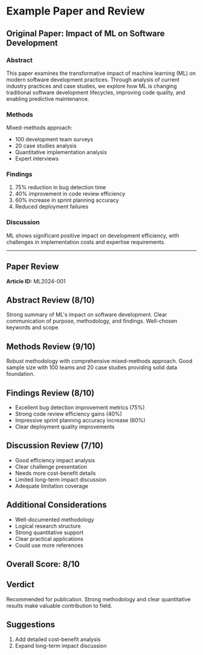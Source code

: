 # Example Paper and Review

## Original Paper: Impact of ML on Software Development

### Abstract
This paper examines the transformative impact of machine learning (ML) on modern software development practices. Through analysis of current industry practices and case studies, we explore how ML is changing traditional software development lifecycles, improving code quality, and enabling predictive maintenance.

### Methods
Mixed-methods approach:
- 100 development team surveys
- 20 case studies analysis
- Quantitative implementation analysis
- Expert interviews

### Findings
1. 75% reduction in bug detection time
2. 40% improvement in code review efficiency
3. 60% increase in sprint planning accuracy
4. Reduced deployment failures

### Discussion
ML shows significant positive impact on development efficiency, with challenges in implementation costs and expertise requirements.

---

## Paper Review

**Article ID:** ML2024-001

## Abstract Review (8/10)
Strong summary of ML's impact on software development. Clear communication of purpose, methodology, and findings. Well-chosen keywords and scope.

## Methods Review (9/10)
Robust methodology with comprehensive mixed-methods approach. Good sample size with 100 teams and 20 case studies providing solid data foundation.

## Findings Review (8/10)
* Excellent bug detection improvement metrics (75%)
* Strong code review efficiency gains (40%)
* Impressive sprint planning accuracy increase (60%)
* Clear deployment quality improvements

## Discussion Review (7/10)
* Good efficiency impact analysis
* Clear challenge presentation
* Needs more cost-benefit details
* Limited long-term impact discussion
* Adequate limitation coverage

## Additional Considerations
* Well-documented methodology
* Logical research structure
* Strong quantitative support
* Clear practical applications
* Could use more references

## Overall Score: 8/10

## Verdict
Recommended for publication. Strong methodology and clear quantitative results make valuable contribution to field.

## Suggestions
1. Add detailed cost-benefit analysis
2. Expand long-term impact discussion
